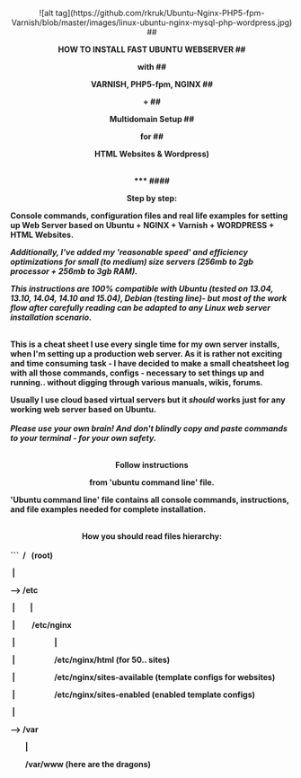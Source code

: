 <p align="center">![alt tag](https://github.com/rkruk/Ubuntu-Nginx-PHP5-fpm-Varnish/blob/master/images/linux-ubuntu-nginx-mysql-php-wordpress.jpg)
## <p align="center"><b> HOW TO INSTALL FAST UBUNTU WEBSERVER
## <p align="center">with 
## <p align="center">VARNISH, PHP5-fpm, NGINX
## <p align="center"> +
## <p align="center">Multidomain Setup
## <p align="center"> for
## <p align="center">HTML Websites & Wordpress)
<br>
<br>
<p align="center"><b>***</b>
#### <p align="center"><b>Step by step:</b> <br> 

 Console commands, configuration files and real life examples for setting up Web Server based on <b>Ubuntu</b> + <b>NGINX</b> + <b>Varnish</b> + <b>WORDPRESS</B> + <b>HTML Websites</b>. <br> 
 
<i>Additionally, I've added my 'reasonable speed' and efficiency optimizations for small (to medium) size servers (256mb to 2gb processor + 256mb to 3gb RAM).</i> <br> 

<i>This instructions are 100% compatible with Ubuntu (tested on 13.04, 13.10, 14.04, 14.10 and 15.04), Debian (testing line)- but most of the work flow after carefully reading can be adapted to any Linux web server installation scenario.</i> <br>
<br>


This is a cheat sheet I use every single time for my own server installs, when I'm setting up a production web server. As it is rather not exciting and time consuming task - I have decided to make a small cheatsheet log with all those commands, configs - necessary to set things up and running.. without digging through various manuals, wikis, forums. <br> 

Usually I use cloud based virtual servers but it <i>should</i> works just for any working web server based on Ubuntu. <br> 
<br> 
<b> <i> Please use your own brain! And don't blindly copy and paste commands to your terminal - for your own safety. </i></b> <br> 
<br> 
<p align="center"><b>Follow instructions 
<p align="center"><b>from 'ubuntu command line' file. <br> 

'Ubuntu command line' file contains all console commands, instructions, and file examples needed for complete installation.
<br />
<br />
<center><b> How you should read files hierarchy: </b></center>
<br />
```
 /   (root)

 |

   --> /etc

 |        |

 |         /etc/nginx

 |                     |

 |                      /etc/nginx/html (for 50.. sites)

 |                      /etc/nginx/sites-available (template configs for websites)

 |                      /etc/nginx/sites-enabled (enabled template configs)

 |

 --> /var

        |

        /var/www (here are the dragons)
        
